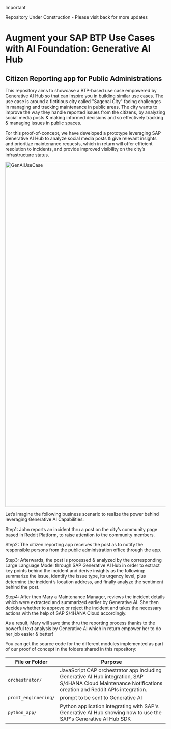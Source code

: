 > [!IMPORTANT]
> Repository Under Construction - Please visit back for more updates
# Augment your SAP BTP Use Cases with AI Foundation: Generative AI Hub
## Citizen Reporting app for Public Administrations

This repository aims to showcase a BTP-based use case empowered by Generative AI Hub so that can inspire you in building similar use cases. 
The use case is around a fictitious city called "Sagenai City" facing challenges in managing and tracking maintenance in public areas. The city wants to improve the way they handle reported issues from the citizens, by analyzing social media posts & making informed decisions and so effectively tracking & managing issues in public spaces.

For this proof-of-concept, we have developed a prototype leveraging SAP Generative AI Hub to analyze social media posts & give relevant insights and prioritize maintenance requests, which in return will offer efficient resolution to incidents, and provide improved visibility on the city’s infrastructure status.

<img width="1082" alt="GenAIUseCase" src="https://github.com/SAP-samples/btp-generative-ai-hub-use-cases/assets/18447094/4c4414be-fcb6-4e85-a100-09e1575c6ed3">

Let’s imagine the following business scenario to realize the power behind leveraging Generative AI Capabilities:

Step1: John reports an incident thru a post on the city’s community page based in Reddit Platform, to raise attention to the community members.

Step2: The citizen reporting app receives the post as to notify the responsible persons from the public administration office through the app.

Step3: Afterwards, the post is processed & analyzed by the corresponding Large Language Model through SAP Generative AI Hub in order to extract key points behind the incident and derive insights as the following: summarize the issue, identify the issue type, its urgency level, plus determine the incident’s location address, and finally analyze the sentiment behind the post.

Step4: After then Mary a Maintenance Manager, reviews the incident details which were extracted and summarized earlier by Generative AI. She then decides whether to approve or reject the incident and takes the necessary actions with the help of SAP S/4HANA Cloud accordingly.

As a result, Mary will save time thru the reporting process thanks to the powerful text analysis by Generative AI which in return empower her to do her job easier & better!

You can get the source code for the different modules implemented as part of our proof of concept in the folders shared in this repository:

File or Folder | Purpose
---------|----------
`orchestrator/` | JavaScript CAP orchestrator app including Generative AI Hub integration, SAP S/4HANA Cloud Maintenance Notifications creation and Reddit APIs integration.
`promt_enginnering/` | prompt to be sent to Generative AI
`python_app/` | Python application integrating with SAP's Generative AI Hub showing how to use the SAP's Generative AI Hub SDK

